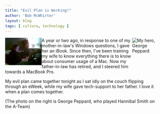 ```yaml
---
title: "Evil Plan is Working!"
author: 'Bob McWhirter'
layout: blog
tags: [ culture, technology ]
---
```

<img align="left" alt="I'm not doing tech support" id="image26" title="I'm not doing tech support" style="width: 119px; height: 89px" src="/blog/assets/mime-attachment.jpeg"/><img align="right" alt="My hero, George Peppard" title="My hero, George Peppard" style="width: 90px; height: 122px" src="/blog/assets/peppard.gif"/>A year or two ago, in response to one of my mother-in-law's Windows questions, I gave her an iBook. Since then, I've been training my wife to know everything there is to know about consumer usage of a Mac. Now my father-in-law has retired, and I steered him towards a MacBook Pro.

My evil plan came together tonight as I sat idly on the couch flipping through an eWeek, while my wife gave tech-support to her father. I love it when a plan comes together.

(The photo on the right is George Peppard, who played Hannibal Smith on the A-Team)
